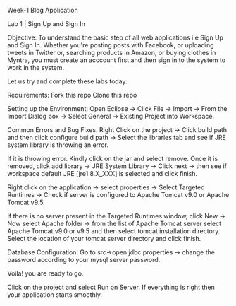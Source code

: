 Week-1 Blog Application


Lab 1 | Sign Up and Sign In

Objective: 
To understand the basic step of all web applications i.e Sign Up and Sign In. Whether you're posting posts with Facebook, or  uploading tweets in Twitter or, searching products in Amazon, or buying clothes in Myntra, you must create an acccount first and then sign in to the system to work in the system.

Let us try and complete these labs today.


Requirements:
Fork this repo
Clone this repo

Setting up the Environment:
Open Eclipse -> Click File -> Import -> From the Import Dialog box -> Select General -> Existing Project into Workspace.

Common Errors and Bug Fixes.
Right Click on the project -> Click build path and then click configure build path -> Select the libraries tab and see if JRE system library is throwing an error.

If it is throwing error. Kindly click on the jar and select remove. Once it is removed, click add library -> JRE System Library -> Click next -> then see if workspace default JRE [jre1.8.X_XXX] is selected and click finish.

Right click on the application -> select properties -> Select Targeted Runtimes -> Check if server is configured to Apache Tomcat v9.0 or Apache Tomcat v9.5.

If there is no server present in the Targeted Runtimes window, click New -> Now select Apache folder -> from the list of Apache Tomcat server select Apache Tomcat v9.0 or v9.5 and then select tomcat installation directory. Select the location of your tomcat server directory and click finish.

Database Configuration:
Go to src->open jdbc.properties -> change the password according to your mysql server password.

Voila! you are ready to go.

Click on the project and select Run on Server. If everything is right then your application starts smoothly.

